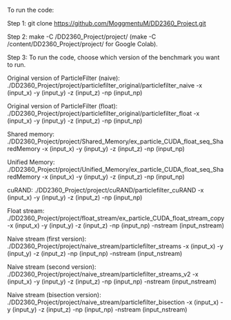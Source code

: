 
To run the code:

Step 1:
git clone https://github.com/MoggmentuM/DD2360_Project.git

Step 2:
make -C /DD2360_Project/project/ (make -C /content/DD2360_Project/project/ for Google Colab).

Step 3:
To run the code, choose which version of the benchmark you want to run. 

Original version of ParticleFilter (naive):
./DD2360_Project/project/particlefilter_original/particlefilter_naive -x (input_x) -y (input_y) -z (input_z) -np (input_np)

Original version of ParticleFilter (float):
./DD2360_Project/project/particlefilter_original/particlefilter_float -x (input_x) -y (input_y) -z (input_z) -np (input_np)

Shared memory:
./DD2360_Project/project/Shared_Memory/ex_particle_CUDA_float_seq_SharedMemory -x (input_x) -y (input_y) -z (input_z) -np (input_np)

Unified Memory:
./DD2360_Project/project/Unified_Memory/ex_particle_CUDA_float_seq_SharedMemory -x (input_x) -y (input_y) -z (input_z) -np (input_np)

cuRAND:
./DD2360_Project/project/cuRAND/particlefilter_cuRAND -x (input_x) -y (input_y) -z (input_z) -np (input_np)

Float stream:
./DD2360_Project/project/float_stream/ex_particle_CUDA_float_stream_copy -x (input_x) -y (input_y) -z (input_z) -np (input_np) -nstream (input_nstream)

Naive stream (first version):
./DD2360_Project/project/naive_stream/particlefilter_streams -x (input_x) -y (input_y) -z (input_z) -np (input_np) -nstream (input_nstream)

Naive stream (second version):
./DD2360_Project/project/naive_stream/particlefilter_streams_v2 -x (input_x) -y (input_y) -z (input_z) -np (input_np) -nstream (input_nstream)

Naive stream (bisection version): 
./DD2360_Project/project/naive_stream/particlefilter_bisection -x (input_x) -y (input_y) -z (input_z) -np (input_np) -nstream (input_nstream)
